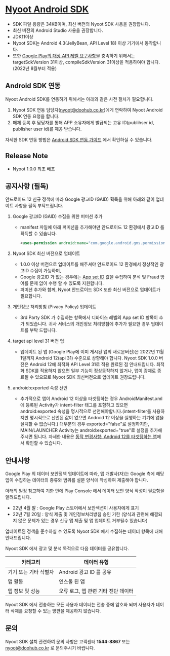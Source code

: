 [Nyoot Android SDK](https://github.com/nyoot-sdk/nyoot-sdk-android/blob/main/README.md)
====
- SDK 파일 용량은 34KB이며, 최신 버전의 Nyoot SDK 사용을 권장합니다.
- 최신 버전의 Android Studio 사용을 권장합니다.
- JDK11이상
- Nyoot SDK는 Android 4.3(JellyBean, API Level 18) 이상 기기에서 동작합니다. 
- 또한 [Google Play의 대상 API 레벨 요구사항](https://developer.android.com/distribute/best-practices/develop/target-sdk?hl=ko)을 충족하기 위해서는 targetSdkVersion 31이상, compileSdkVersion 31이상을 적용하여야 합니다.(2022년 8월부터 적용)

Android SDK 연동
----
Nyoot Android SDK를 연동하기 위해서는 아래와 같은 사전 절차가 필요합니다.
1) Nyoot SDK 연동 담당자(nyoot@doohub.co.kr)에게 연락하여 Nyoot Android SDK 연동 요청을 합니다.
2) 매체 등록 후 담당자를 통해 APP 소유자에게 발급되는 고유 ID(publihser id, publisher user id)를 제공 받습니다.

자세한 SDK 연동 방법은 [Android SDK 연동 가이드]() 에서 확인하실 수 있습니다.

Release Note
----
- Nyoot 1.0.0 최초 배포

공지사항 (필독)
----
안드로이드 12 신규 정책에 따라 Google 광고ID (GAID) 획득을 위해 아래와 같이 업데이트 사항을 필독 부탁드립니다.

1. Google 광고ID (GAID) 수집을 위한 퍼미션 추가 
   - manifest 파일에 아래 퍼미션을 추가해야만 안드로이드 12 환경에서 광고ID 를 획득할 수 있습니다.
     ```xml
     <uses-permission android:name="com.google.android.gms.permission.AD_ID"/>
     ```
2. Nyoot SDK 최신 버전으로 업데이트
   - 1.0.0 이상 버전으로 업데이트를 해주셔야 안드로이드 12 환경에서 정상적인 광고ID 수집이 가능하며,
   - Google 광고ID 가 없는 경우에는 [App set ID](https://developer.android.com/training/articles/app-set-id) 값을 수집하여 분석 및 Fraud 방어를 문제 없이 수행 할 수 있도록 지원합니다.
   - 퍼미션 추가와 함께, Nyoot 안드로이드 SDK 또한 최신 버전으로 업데이트가 필요합니다.

3. 개인정보 처리방침 (Pivacy Policy) 업데이트 
   - 3rd Party SDK 가 수집하는 항목에서 디바이스 레벨의 App set ID 항목이 추가 되었습니다. 귀사 서비스의 개인정보 처리방침에 추가가 필요한 경우 업데이트를 부탁 드립니다.

4. target api level 31 버전 업
   - 업데이트 된 앱 (Google Play에 이미 게시된 앱의 새로운버전)은 2022년 11월 1일까지 Android 12(api 31) 수준으로 상향해야 합니다. Nyoot SDK 1.0.0 버전은 Android 12에 최적화 API Level 31로 적용 완료된 점 안내드립니다. 최적화 SDK를 적용하지 않으면 일부 기능이 정상동작하지 않거나, 앱이 강제로 종료될 수 있으므로 Nyoot SDK 최신버전으로 업데이트 권장드립니다. 

5. android:exported 속성 선언
   - 추가적으로 앱이 Android 12 이상을 타겟팅하는 경우 AndroidManifest.xml에 등록된 Activity가 intent-filter 태그를 포함하고 있으면 android:exported 속성을 명시적으로 선언해야합니다.(intent-filter를 사용하지만 명시적으로 선언된 값이 없으면 Android 12 이상을 실행하는 기기에 앱을 설치할 수 없습니다.) 대부분의 경우 exported="false"로 설정하지만, MAIN/LAUNCHER Activity는 android:exported="true"로 설정을 추가해주시면 됩니다.
자세한 내용은 [동작 변경사항: Android 12를 타겟팅하는 앱](https://developer.android.com/about/versions/12/behavior-changes-12?hl=ko)에서 확인할 수 있습니다.
 
안내사항
----
Google Play 의 데이터 보안정책 업데이트에 따라, 앱 개발사(자)는 Google 측에 해당 앱이 수집하는 데이터의 종류와 범위를 설문 양식에 작성하여 제출해야 합니다.

아래의 일정 참고하여 기한 안에 Play Console 에서 데이터 보안 양식 작성이 필요함을 알려드립니다.

- 22년 4월 말 : Google Play 스토어에서 보안섹션이 사용자에게 표기
- 22년 7월 20일 : 양식 제출 및 개인정보처리방침 승인 기한 (양식과 관련해 해결되지 않은 문제가 있는 경우 신규 앱 제출 및 앱 업데이트 거부될수 있습니다)

업데이트된 정책을 준수하실 수 있도록 Nyoot SDK 에서 수집하는 데이터 항목에 대해 안내드립니다.

Nyoot SDK 에서 광고 및 분석 목적으로 다음 데이터를 공유합니다.

카테고리|데이터 유형
---|---
기기 또는 기타 식별자|Android 광고 ID 를 공유
앱 활동|인스톨 된 앱
앱 정보 및 성능|오류 로그, 앱 관련 기타 진단 데이터

Nyoot SDK 에서 전송하는 모든 사용자 데이터는 전송 중에 암호화 되며 사용자가 데이터 삭제를 요청할 수 있는 방편을 제공하지 않습니다.

문의
----
Nyoot SDK 설치 관련하여 문의 사항은 고객센터 **1544-8867** 또는
<nyoot@doohub.co.kr> 로 문의주시기 바랍니다.
